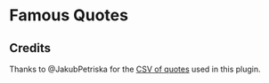 # Famous Quotes

## Credits

Thanks to @JakubPetriska for the [CSV of quotes](https://gist.github.com/JakubPetriska/060958fd744ca34f099e947cd080b540) used in this plugin.
